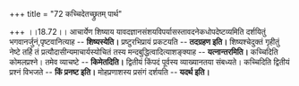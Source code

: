 +++
title = "72 कच्चिदेतच्छ्रुतम् पार्थ"

+++
।।18.72।। आचार्येण शिष्याय यावदज्ञानसंशयविपर्यासस्तावदनेकधोपदेष्टव्यमिति
दर्शयितुं भगवानर्जुनं,पृष्टवानित्याह -- **शिष्यस्येति।**
प्रष्टुरभिप्रायं प्रकटयति -- **तदग्रहण इति।** शिष्यश्चेदुक्तं गृहीतुं
नेष्टे तर्हि तं प्रत्यौदासीन्यमाचार्यस्योचितं तस्य
मन्दबुद्धित्वादित्याशङ्क्याह -- **यत्नान्तरमिति।** कच्चिदिति
कोमलप्रश्ने। तमेव व्याचष्टे -- **किमेतदिति।** द्वितीयं किंपदं पूर्वस्य
व्याख्यानतया संबध्यते। कच्चिदिति द्वितीयं प्रश्नं विभजते -- **किं
प्रनष्ट इति।** मोहप्रणाशस्य प्रसंगं दर्शयति -- **यदर्थ इति।**
